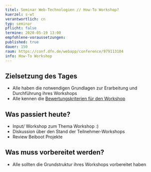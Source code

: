 ```yaml
---
titel: Seminar Web-Technologien // How-To Workshop?
kuerzel: s-wt
verantwortlich: cn
typ: seminar
pflicht: false
termine: 2020-05-19 13:00
empfohlene-voraussetzungen: 
published: true
dauer: 150
raum: https://conf.dfn.de/webapp/conference/979113104
info: How-To Workshop
---
```



## Zielsetzung des Tages
- Alle haben die notwendigen Grundlagen zur Erarbeitung und Durchführung ihres Workshops
- Alle kennen die [Bewertungskriterien für den Workshop](https://th-koeln.github.io/mi-master-wtw/formate/#workshop)

## Was passiert heute?
- Input/ Workshop zum Thema Workshop :)
- Diskussion über den Stand der Teilnehmer-Workshops
- Review Beiboot Projekte


## Was muss vorbereitet werden?
- Alle sollten die Grundstruktur ihres Workshops vorbereitet haben

